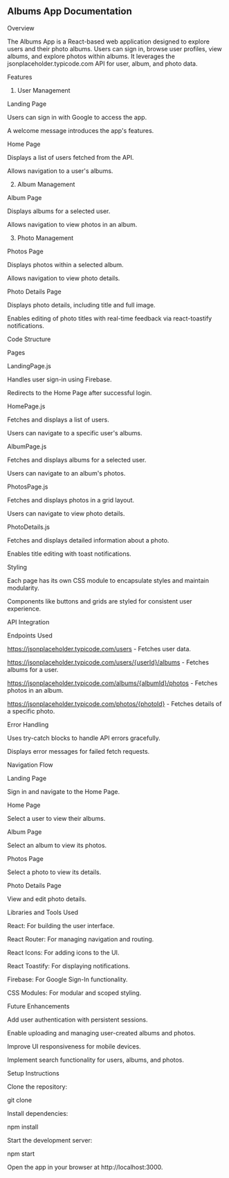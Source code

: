 ## Albums App Documentation

Overview

The Albums App is a React-based web application designed to explore users and their photo albums. Users can sign in, browse user profiles, view albums, and explore photos within albums. It leverages the jsonplaceholder.typicode.com API for user, album, and photo data.

Features

1. User Management

Landing Page

Users can sign in with Google to access the app.

A welcome message introduces the app's features.

Home Page

Displays a list of users fetched from the API.

Allows navigation to a user's albums.

2. Album Management

Album Page

Displays albums for a selected user.

Allows navigation to view photos in an album.

3. Photo Management

Photos Page

Displays photos within a selected album.

Allows navigation to view photo details.

Photo Details Page

Displays photo details, including title and full image.

Enables editing of photo titles with real-time feedback via react-toastify notifications.

Code Structure

Pages

LandingPage.js

Handles user sign-in using Firebase.

Redirects to the Home Page after successful login.

HomePage.js

Fetches and displays a list of users.

Users can navigate to a specific user's albums.

AlbumPage.js

Fetches and displays albums for a selected user.

Users can navigate to an album's photos.

PhotosPage.js

Fetches and displays photos in a grid layout.

Users can navigate to view photo details.

PhotoDetails.js

Fetches and displays detailed information about a photo.

Enables title editing with toast notifications.

Styling

Each page has its own CSS module to encapsulate styles and maintain modularity.

Components like buttons and grids are styled for consistent user experience.

API Integration

Endpoints Used

https://jsonplaceholder.typicode.com/users - Fetches user data.

https://jsonplaceholder.typicode.com/users/{userId}/albums - Fetches albums for a user.

https://jsonplaceholder.typicode.com/albums/{albumId}/photos - Fetches photos in an album.

https://jsonplaceholder.typicode.com/photos/{photoId} - Fetches details of a specific photo.

Error Handling

Uses try-catch blocks to handle API errors gracefully.

Displays error messages for failed fetch requests.

Navigation Flow

Landing Page

Sign in and navigate to the Home Page.

Home Page

Select a user to view their albums.

Album Page

Select an album to view its photos.

Photos Page

Select a photo to view its details.

Photo Details Page

View and edit photo details.

Libraries and Tools Used

React: For building the user interface.

React Router: For managing navigation and routing.

React Icons: For adding icons to the UI.

React Toastify: For displaying notifications.

Firebase: For Google Sign-In functionality.

CSS Modules: For modular and scoped styling.

Future Enhancements

Add user authentication with persistent sessions.

Enable uploading and managing user-created albums and photos.

Improve UI responsiveness for mobile devices.

Implement search functionality for users, albums, and photos.

Setup Instructions

Clone the repository:

git clone <repository-url>

Install dependencies:

npm install

Start the development server:

npm start

Open the app in your browser at http://localhost:3000.
